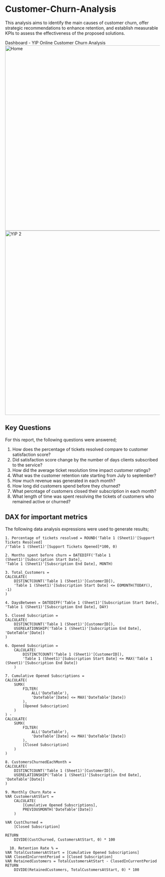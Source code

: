 # Customer-Churn-Analysis
This analysis aims to identify the main causes of customer churn, offer strategic recommendations to enhance retention, and establish measurable KPIs to assess the effectiveness of the proposed solutions.

Dashboard - YIP Online Customer Churn Analysis
<img width="602" alt="Home" src="https://github.com/user-attachments/assets/b3d6a6e3-b8db-4610-ad95-976eba5ba566" />
<img width="599" alt="YIP 2" src="https://github.com/user-attachments/assets/d9ea8adf-07bf-474b-88b4-1fa62aca9889" />

## Key Questions
For this report, the following questions were answered;
1. How does the percentage of tickets resolved compare to customer satisfaction score?
2. Did satisfaction score change by the number of days clients subscribed to the service?
3. How did the average ticket resolution time impact customer ratings?
4. What was the customer retention rate starting from July to september?
5. How much revenue was generated in each month?
6. How long did customers spend before they churned?
7. What percntage of customers closed their subscription in each month?
8. What length of time was spent resolving the tickets of customers who remained active or churned?

## DAX for important metrics
The following data analysis expressions were used to generate results;
```dax
1. Percentage of tickets resolved = ROUND('Table 1 (Sheet1)'[Support Tickets Resolved]
/'Table 1 (Sheet1)'[Support Tickets Opened]*100, 0)

2. Months spent before churn = DATEDIFF('Table 1 (Sheet1)'[Subscription Start Date],
'Table 1 (Sheet1)'[Subscription End Date], MONTH)

3. Total_Customers = 
CALCULATE(
    DISTINCTCOUNT('Table 1 (Sheet1)'[CustomerID]), 
    'Table 1 (Sheet1)'[Subscription Start Date] <= EOMONTH(TODAY(), -1)
)

4. DaysBetween = DATEDIFF('Table 1 (Sheet1)'[Subscription Start Date], 'Table 1 (Sheet1)'[Subscription End Date], DAY)

5. Closed Subscription = 
CALCULATE(
    DISTINCTCOUNT('Table 1 (Sheet1)'[CustomerID]),
    USERELATIONSHIP('Table 1 (Sheet1)'[Subscription End Date], 'DateTable'[Date])
)

6. Opened Subscription = 
    CALCULATE(
        DISTINCTCOUNT('Table 1 (Sheet1)'[CustomerID]),
        'Table 1 (Sheet1)'[Subscription Start Date] <= MAX('Table 1 (Sheet1)'[Subscription End Date])
    )
   
7. Cumulative Opened Subscriptions = 
CALCULATE(
    SUMX(
        FILTER(
            ALL('DateTable'),
            'DateTable'[Date] <= MAX('DateTable'[Date])
        ),
        [Opened Subscription]
    )
) - 
CALCULATE(
    SUMX(
        FILTER(
            ALL('DateTable'),
            'DateTable'[Date] <= MAX('DateTable'[Date])
        ),
        [Closed Subscription]
    )
)

8. CustomersChurnedEachMonth = 
CALCULATE(
    DISTINCTCOUNT('Table 1 (Sheet1)'[CustomerID]),
    USERELATIONSHIP('Table 1 (Sheet1)'[Subscription End Date], 'DateTable'[Date])
)

9. Monthly Churn_Rate = 
VAR CustomersAtStart = 
    CALCULATE(
        [Cumulative Opened Subscriptions],
        PREVIOUSMONTH('DateTable'[Date])
    )

VAR CustChurned = 
    [Closed Subscription]

RETURN 
    DIVIDE(CustChurned, CustomersAtStart, 0) * 100

  10. Retention Rate % = 
VAR TotalCustomersAtStart = [Cumulative Opened Subscriptions]
VAR ClosedInCurrentPeriod = [Closed Subscription]
VAR RetainedCustomers = TotalCustomersAtStart - ClosedInCurrentPeriod
RETURN
    DIVIDE(RetainedCustomers, TotalCustomersAtStart, 0) * 100

